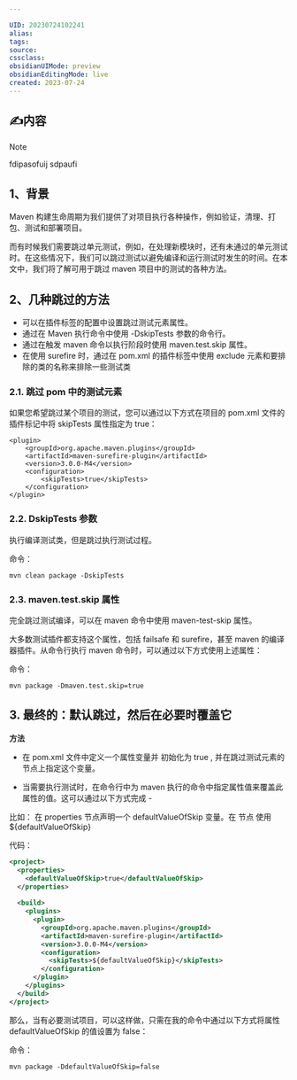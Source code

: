 ```yaml
---

UID: 20230724102241 
alias: 
tags: 
source: 
cssclass: 
obsidianUIMode: preview
obsidianEditingMode: live
created: 2023-07-24
---
```


## ✍内容


>[!note] 
>fdipasofuij
>sdpaufi




##  1、背景

Maven 构建生命周期为我们提供了对项目执行各种操作，例如验证，清理、打包、测试和部署项目。

而有时候我们需要跳过单元测试，例如，在处理新模块时，还有未通过的单元测试时。在这些情况下，我们可以跳过测试以避免编译和运行测试时发生的时间。在本文中，我们将了解可用于跳过 maven 项目中的测试的各种方法。

## 2、几种跳过的方法

- 可以在插件标签的配置中设置跳过测试元素属性。
- 通过在 Maven 执行命令中使用 -DskipTests 参数的命令行。
- 通过在触发 maven 命令以执行阶段时使用 maven.test.skip 属性。
- 在使用 surefire 时，通过在 pom.xml 的插件标签中使用 exclude 元素和要排除的类的名称来排除一些测试类

### 2.1. 跳过 pom 中的测试元素

如果您希望跳过某个项目的测试，您可以通过以下方式在项目的 pom.xml 文件的插件标记中将 skipTests 属性指定为 true：

```
<plugin>
    <groupId>org.apache.maven.plugins</groupId>
    <artifactId>maven-surefire-plugin</artifactId>
    <version>3.0.0-M4</version>
    <configuration>
        <skipTests>true</skipTests>
    </configuration>
</plugin>
```


### 2.2. DskipTests 参数

执行编译测试类，但是跳过执行测试过程。

命令：

```
mvn clean package -DskipTests
```

### 2.3. maven.test.skip 属性

完全跳过测试编译，可以在 maven 命令中使用 maven-test-skip 属性。

大多数测试插件都支持这个属性，包括 failsafe 和 surefire，甚至 maven 的编译器插件。从命令行执行 maven 命令时，可以通过以下方式使用上述属性：

命令：
```
mvn package -Dmaven.test.skip=true
```

## 3. 最终的：默认跳过，然后在必要时覆盖它

**方法**

- 在 pom.xml 文件中定义一个属性变量并 初始化为 true , 并在跳过测试元素的节点上指定这个变量。
    
- 当需要执行测试时，在命令行中为 maven 执行的命令中指定属性值来覆盖此属性的值。这可以通过以下方式完成 -
    

比如： 在 properties 节点声明一个 defaultValueOfSkip 变量。在 <skipTests> 节点 使用 ${defaultValueOfSkip}

代码：

```xml
<project>
  <properties>
    <defaultValueOfSkip>true</defaultValueOfSkip>
  </properties>
  
  <build>
    <plugins>
      <plugin>
        <groupId>org.apache.maven.plugins</groupId>
        <artifactId>maven-surefire-plugin</artifactId>
        <version>3.0.0-M4</version>
        <configuration>
          <skipTests>${defaultValueOfSkip}</skipTests>
        </configuration>
      </plugin>
    </plugins>
  </build>
</project>
```

那么，当有必要测试项目，可以这样做，只需在我的命令中通过以下方式将属性 defaultValueOfSkip 的值设置为 false：

命令：

```ad-example
mvn package -DdefaultValueOfSkip=false
```

